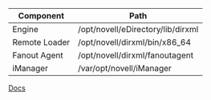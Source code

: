 | Component | Path|
| ----------| ----|
| Engine |  /opt/novell/eDirectory/lib/dirxml  |
|Remote Loader |  /opt/novell/dirxml/bin/x86_64|
|Fanout Agent | /opt/novell/dirxml/fanoutagent |
|iManager | /var/opt/novell/iManager |

[Docs](https://www.netiq.com/documentation/identity-manager-48/identity-manager-48-release-notes/data/identity-manager-48-release-notes.html#t456p814lxx1)